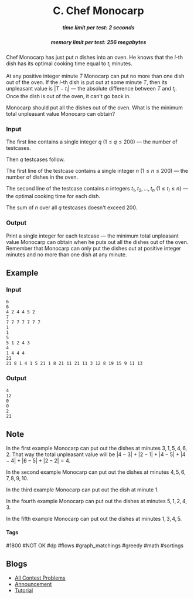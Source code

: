 <h1 style='text-align: center;'> C. Chef Monocarp</h1>

<h5 style='text-align: center;'>time limit per test: 2 seconds</h5>
<h5 style='text-align: center;'>memory limit per test: 256 megabytes</h5>

Chef Monocarp has just put $n$ dishes into an oven. He knows that the $i$-th dish has its optimal cooking time equal to $t_i$ minutes.

At any positive integer minute $T$ Monocarp can put no more than one dish out of the oven. If the $i$-th dish is put out at some minute $T$, then its unpleasant value is $|T - t_i|$ — the absolute difference between $T$ and $t_i$. Once the dish is out of the oven, it can't go back in.

Monocarp should put all the dishes out of the oven. What is the minimum total unpleasant value Monocarp can obtain?

### Input

The first line contains a single integer $q$ ($1 \le q \le 200$) — the number of testcases.

Then $q$ testcases follow.

The first line of the testcase contains a single integer $n$ ($1 \le n \le 200$) — the number of dishes in the oven.

The second line of the testcase contains $n$ integers $t_1, t_2, \dots, t_n$ ($1 \le t_i \le n$) — the optimal cooking time for each dish.

The sum of $n$ over all $q$ testcases doesn't exceed $200$.

### Output

Print a single integer for each testcase — the minimum total unpleasant value Monocarp can obtain when he puts out all the dishes out of the oven. Remember that Monocarp can only put the dishes out at positive integer minutes and no more than one dish at any minute.

## Example

### Input


```text
6
6
4 2 4 4 5 2
7
7 7 7 7 7 7 7
1
1
5
5 1 2 4 3
4
1 4 4 4
21
21 8 1 4 1 5 21 1 8 21 11 21 11 3 12 8 19 15 9 11 13
```
### Output


```text
4
12
0
0
2
21
```
## Note

In the first example Monocarp can put out the dishes at minutes $3, 1, 5, 4, 6, 2$. That way the total unpleasant value will be $|4 - 3| + |2 - 1| + |4 - 5| + |4 - 4| + |6 - 5| + |2 - 2| = 4$.

In the second example Monocarp can put out the dishes at minutes $4, 5, 6, 7, 8, 9, 10$.

In the third example Monocarp can put out the dish at minute $1$.

In the fourth example Monocarp can put out the dishes at minutes $5, 1, 2, 4, 3$.

In the fifth example Monocarp can put out the dishes at minutes $1, 3, 4, 5$.



#### Tags 

#1800 #NOT OK #dp #flows #graph_matchings #greedy #math #sortings 

## Blogs
- [All Contest Problems](../Educational_Codeforces_Round_97_(Rated_for_Div._2).md)
- [Announcement](../blogs/Announcement.md)
- [Tutorial](../blogs/Tutorial.md)
